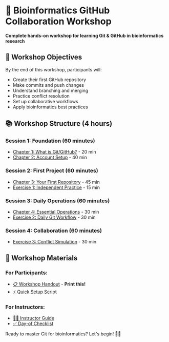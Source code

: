 # 🧬 Bioinformatics GitHub Collaboration Workshop

**Complete hands-on workshop for learning Git & GitHub in bioinformatics research**

## 🎯 Workshop Objectives

By the end of this workshop, participants will:
- Create their first GitHub repository
- Make commits and push changes  
- Understand branching and merging
- Practice conflict resolution
- Set up collaborative workflows
- Apply bioinformatics best practices

## 📚 Workshop Structure (4 hours)

### Session 1: Foundation (60 minutes)
- [Chapter 1: What is Git/GitHub?](docs/01-what-is-git-github.md) - 20 min
- [Chapter 2: Account Setup](docs/02-account-setup.md) - 40 min

### Session 2: First Project (60 minutes)  
- [Chapter 3: Your First Repository](docs/03-first-project.md) - 45 min
- [Exercise 1: Independent Practice](exercises/01-first-repo-exercise.md) - 15 min

### Session 3: Daily Operations (60 minutes)
- [Chapter 4: Essential Operations](docs/04-essential-operations.md) - 30 min
- [Exercise 2: Daily Git Workflow](exercises/02-daily-operations.md) - 30 min

### Session 4: Collaboration (60 minutes)
- [Exercise 3: Conflict Simulation](exercises/03-conflict-simulation.md) - 30 min

## 🎒 Workshop Materials

### For Participants:
- [📋 Workshop Handout](workshop-handouts/participant-guide.md) - **Print this!**
- [⚡ Quick Setup Script](setup/workshop-setup.sh)

### For Instructors:
- [👨‍🏫 Instructor Guide](workshop-handouts/instructor-guide.md)
- [✅ Day-of Checklist](workshop-handouts/instructor-checklist.md)


Ready to master Git for bioinformatics? Let's begin! 🧬✨
